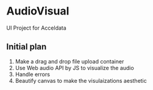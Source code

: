 # AudioVisual
UI Project for Acceldata

## Initial plan
1. Make a drag and drop file upload container
2. Use Web audio API by JS to visualize the audio
3. Handle errors
4. Beautify canvas to make the visulaizations aesthetic